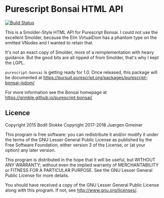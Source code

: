 # Purescript Bonsai HTML API

[![Build Status](https://travis-ci.org/grmble/purescript-bonsai-html.svg?branch=master)](https://travis-ci.org/grmble/purescript-bonsai-html)


This is a Smolder-Style HTML API for Purescript Bonsai.
I could not use the excellent Smolder, because the Elm
VirtualDom has a phantom type on the emitted VNodes
and I wanted to retain that.

It's not an exact copy of Smolder, more of a reimplementation
with heavy guidance.  But the good bits are all ripped of from Smolder,
that's why I kept the LGPL.


`purescript-bonsai` is getting ready for 1.0.
Once released, this package will be documented at
https://pursuit.purescript.org/packages/purescript-bonsai-jsdom/

For more information see the Bonsai homepage at
https://grmble.github.io/purescript-bonsai/


## Licence

Copyright 2015 Bodil Stokke
Copyright 2017-2018 Juergen Gmeiner

This program is free software: you can redistribute it and/or modify
it under the terms of the GNU Lesser General Public License as
published by the Free Software Foundation, either version 3 of the
License, or (at your option) any later version.

This program is distributed in the hope that it will be useful, but
WITHOUT ANY WARRANTY; without even the implied warranty of
MERCHANTABILITY or FITNESS FOR A PARTICULAR PURPOSE. See the GNU
Lesser General Public License for more details.

You should have received a copy of the GNU Lesser General Public
License along with this program. If not, see
<http://www.gnu.org/licenses/>.
